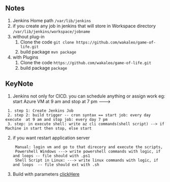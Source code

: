 ## Notes
 1. Jenkins Home path ```/var/lib/jenkins``` 
 2. if you create any job in jenkins that will store in Workspace directory ```/var/lib/jenkins/workspace/jobname``` 
 3. without plug-in 
     1. Clone the code ```git clone https://github.com/wakaleo/game-of-life.git```
     2. build package ```mvn package``` 
 4. with Plugins 
     1. Clone the code ```https://github.com/wakaleo/game-of-life.git```
     2. build package ```package```  




## KeyNote
  1. Jenkins not only for CICD. you can schedule anything or assign work eg: start Azure VM at 9 am and stop at 7 pm ---> 
   ```
    1. step 1: Create Jenkins Job 
    2. step 2: build trigger -- cron syntax == start job: every day execute  at 9 am and stop job: every day 7 pm 
    3. step: in execute shell: write az cli commands(shell script) --> if Machine in start then stop, else start 
   ``` 
  2. if you want restart application server 
     ```
      Manual: login vm and go to that direcory and execute the scripts, 
      Powershell Windows ---> write powershell commands with logic, if and loops -- file should with .ps1 
      Shell Script in Linux: ---> write linux commands with logic, if and loops  -- file should ext with .sh 
     ```
  3. Build with parameters [clickHere](https://plugins.jenkins.io/uno-choice/)

      



